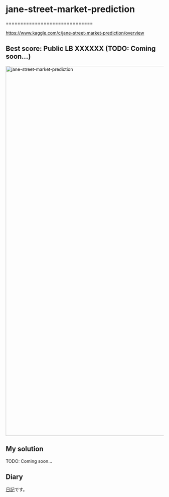 # jane-street-market-prediction
==============================

https://www.kaggle.com/c/jane-street-market-prediction/overview

Best score: Public LB XXXXXX (TODO: Coming soon...)
------------
<img width="1179" alt="jane-street-market-prediction" src="https://user-images.githubusercontent.com/24473602/101985167-a9cfe800-3cc9-11eb-80d3-a89389ee0e0c.png">

## My solution
TODO: Coming soon...

## Diary
[日記](https://github.com/yota-p/kaggle_jane-street-market-prediction/wiki/Diary)です。
